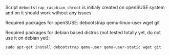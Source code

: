 Script `debootstrap_raspbian_chroot` is initialy created on openSUSE system and on it should
work without any issues

Required packages for openSUSE:
debootstrap
qemu-linux-user
wget
git

Required packages for debian based distros (not tested totally yet, do not use it on debian yet):

    sudo apt-get install debootstrap qemu-user qemu-user-static wget git

